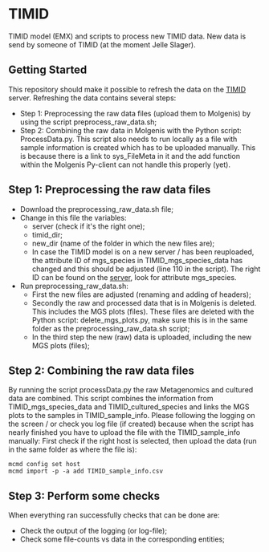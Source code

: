 # TIMID
TIMID model (EMX) and scripts to process new TIMID data. New data is send by someone of TIMID (at the moment Jelle Slager).

## Getting Started
This repository should make it possible to refresh the data on the [TIMID](https://timid.molgeniscloud.org) server. 
Refreshing the data contains several steps:
- Step 1: Preprocessing the raw data files (upload them to Molgenis) by using the script preprocess_raw_data.sh;
- Step 2: Combining the raw data in Molgenis with the Python script: ProcessData.py. This script also needs to run locally as a file with sample information is created which has to be uploaded manually. This is because there is a link to sys_FileMeta in it and the add function within the Molgenis Py-client can not handle this properly (yet). 

## Step 1: Preprocessing the raw data files
- Download the preprocessing_raw_data.sh file;
- Change in this file the variables:
   - server (check if it's the right one);
   - timid_dir;
   - new_dir (name of the folder in which the new files are);
   - In case the TIMID model is on a new server / has been reuploaded, the attribute ID of mgs_species in TIMID_mgs_species_data has changed and this should be adjusted (line 110 in the script). The right ID can be found on the [server](https://timid.molgeniscloud.org/menu/main/dataexplorer?entity=sys_md_Attribute&hideselect=true&mod=data&filter=entity==TIMID_mgs_species_data;name=q=mgs_species), look for attribute mgs_species.
- Run preprocessing_raw_data.sh:
  - First the new files are adjusted (renaming and adding of headers);
  - Secondly the raw and processed data that is in Molgenis is deleted. This includes the MGS plots (files). These files are deleted with the Python script: delete_mgs_plots.py, make sure this is in the same folder as the preprocessing_raw_data.sh script;
  - In the third step the new (raw) data is uploaded, including the new MGS plots (files);
  
## Step 2: Combining the raw data files
By running the script processData.py the raw Metagenomics and cultured data are combined. This script combines the information from TIMID_mgs_species_data and TIMID_cultured_species and links the MGS plots to the samples in TIMID_sample_info.
Please following the logging on the screen / or check you log file (if created) because when the script has nearly finished you have to upload the file with the TIMID_sample_info manually: First check if the right host is selected, then upload the data (run in the same folder as where the file is):
```
mcmd config set host
mcmd import -p -a add TIMID_sample_info.csv
```

## Step 3: Perform some checks
When everything ran successfully checks that can be done are:
- Check the output of the logging (or log-file);
- Check some file-counts vs data in the corresponding entities;

